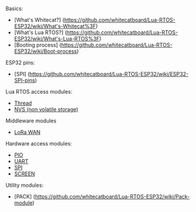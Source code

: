 Basics:
* [What's Whitecat?] (https://github.com/whitecatboard/Lua-RTOS-ESP32/wiki/What's-Whitecat%3F)
* [What's Lua RTOS?] (https://github.com/whitecatboard/Lua-RTOS-ESP32/wiki/What's-Lua-RTOS%3F)
* [Booting process] (https://github.com/whitecatboard/Lua-RTOS-ESP32/wiki/Boot-process)

ESP32 pins:

* [SPI] (https://github.com/whitecatboard/Lua-RTOS-ESP32/wiki/ESP32-SPI-pins)

Lua RTOS access modules:

* [Thread](https://github.com/whitecatboard/Lua-RTOS-ESP32/wiki/Thread-Module)
* [NVS (non volatile storage)](https://github.com/whitecatboard/Lua-RTOS-ESP32/wiki/NVS-Module)

Middleware modules

* [LoRa WAN](https://github.com/whitecatboard/Lua-RTOS-ESP32/wiki/LoRa-WAN-Module)

Hardware access modules:
* [PIO](https://github.com/whitecatboard/Lua-RTOS-ESP32/wiki/PIO-Module)
* [UART](https://github.com/whitecatboard/Lua-RTOS-ESP32/wiki/UART-Module)
* [SPI](https://github.com/whitecatboard/Lua-RTOS-ESP32/wiki/SPI-Module)
* [SCREEN](https://github.com/whitecatboard/Lua-RTOS-ESP32/wiki/SCREEN-Module)


Utility modules:
* [PACK] (https://github.com/whitecatboard/Lua-RTOS-ESP32/wiki/Pack-module)